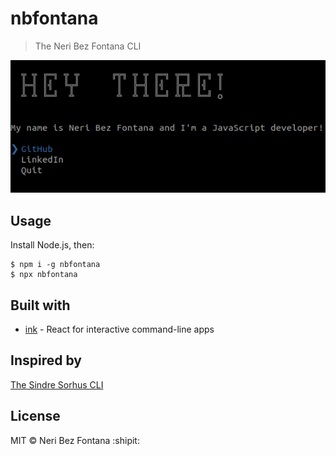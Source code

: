 # nbfontana

> The Neri Bez Fontana CLI

<img src="screenshot.png" width="752">

## Usage

Install Node.js, then:

```
$ npm i -g nbfontana
$ npx nbfontana
```

## Built with

- [ink](https://github.com/vadimdemedes/ink) - React for interactive command-line apps

## Inspired by

[The Sindre Sorhus CLI](https://github.com/sindresorhus/sindresorhus)

## License

MIT © Neri Bez Fontana :shipit:
